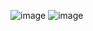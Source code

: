![image](https://github.com/Unlucky-Life/ankimon/assets/77027147/4de7f5c4-46da-485b-be18-8516159259d2)
![image](https://github.com/Unlucky-Life/ankimon/assets/77027147/20cc5c56-884f-4cfa-9787-38bd0be821b5)
